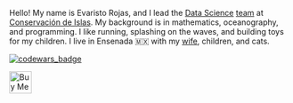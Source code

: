 Hello!
My name is Evaristo Rojas, and I lead the [Data Science](https://islas.dev)
[team](https://github.com/orgs/IslasGECI/people) at [Conservación de Islas](https://islas.org.mx).
My background is in mathematics, oceanography, and programming.
I like running, splashing on the waves, and building toys for my children.
I live in Ensenada 🇲🇽 with my [wife](http://mactavishediting.com/), children, and cats.

[![codewars_badge](https://www.codewars.com/users/evaristor/badges/micro)](https://www.codewars.com/users/evaristor)

<a href="https://www.buymeacoffee.com/devarops" target="_blank"><img src="https://cdn.buymeacoffee.com/buttons/v2/default-yellow.png" alt="Buy Me A Coffee" style="height: 40px !important;" ></a>
